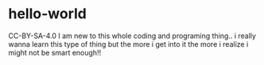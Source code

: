 # hello-world
 CC-BY-SA-4.0 I am new to this whole coding and programing thing.. i really wanna learn this type of thing but the more i get into it the more i realize i might not be smart enough!!
